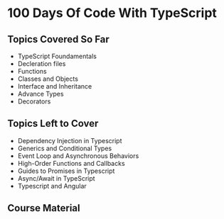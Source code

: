 # 100 Days Of Code With TypeScript

## Topics Covered So Far
- TypeScript Foundamentals
- Decleration files
- Functions
- Classes and Objects
- Interface and Inheritance
- Advance Types
- Decorators

## Topics Left to Cover
- Dependency Injection in Typescript
- Generics and Conditional Types
- Event Loop and Asynchronous Behaviors
- High-Order Functions and Callbacks
- Guides to Promises in Typescript
- Async/Await in TypeScript
- Typescript and Angular

## Course Material

